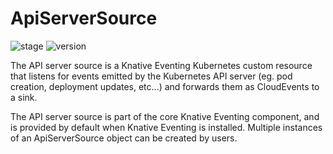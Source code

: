 # ApiServerSource

![stage](https://img.shields.io/badge/Stage-stable-green?style=flat-square)
![version](https://img.shields.io/badge/API_Version-v1-green?style=flat-square)

The API server source is a Knative Eventing Kubernetes custom resource that listens for events emitted by the
Kubernetes API server (eg. pod creation, deployment updates, etc...) and forwards them as CloudEvents to a sink.

The API server source is part of the core Knative Eventing component, and is provided by default when Knative Eventing is installed. Multiple instances of an ApiServerSource object can be created by users.
